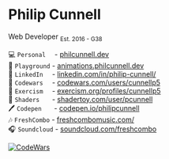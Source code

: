 <h1>Philip Cunnell</h1>

<p>
  Web Developer
  <sub>Est. 2016 - G38</sub>
</p>

💻 ```Personal  ``` - [philcunnell.dev](https://philcunnell.dev)
</br>🧶 ```Playground``` - [animations.philcunnell.dev](animations.philcunnell.dev)
</br>📄 ```LinkedIn  ``` - [linkedin.com/in/philip-cunnell/](https://www.linkedin.com/in/philip-cunnell/)
</br>🥷 ```Codewars  ``` - [codewars.com/users/cunnellp5](https://www.codewars.com/users/cunnellp5)
</br>👹 ```Exercism  ``` - [exercism.org/profiles/cunnellp5](https://exercism.org/profiles/cunnellp5)
</br>👾 ```Shaders   ``` - [shadertoy.com/user/pcunnell](https://www.shadertoy.com/user/pcunnell)
</br>🖊️ ```Codepen   ``` - [codepen.io/philipcunnell](https://codepen.io/philipcunnell)
</br>🎶 ```FreshCombo``` - [freshcombomusic.com/](https://freshcombomusic.com/) 
</br>🎧 ```Soundcloud``` - [soundcloud.com/freshcombo](https://soundcloud.com/freshcombo)


[![CodeWars](https://www.codewars.com/users/cunnellp5/badges/micro)](https://www.codewars.com/users/cunnellp5)
